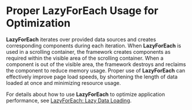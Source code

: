 # Proper LazyForEach Usage for Optimization

**LazyForEach** iterates over provided data sources and creates corresponding components during each iteration. When **LazyForEach** is used in a scrolling container, the framework creates components as required within the visible area of the scrolling container. When a component is out of the visible area, the framework destroys and reclaims the component to reduce memory usage. Proper use of **LazyForEach** can effectively improve page load speeds, by shortening the length of data loaded at once and minimizing resource usage.

For details about how to use **LazyForEach** to optimize application performance, see [LazyForEach: Lazy Data Loading](../quick-start/arkts-rendering-control-lazyforeach.md).
